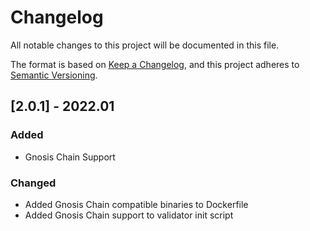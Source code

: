 # Changelog
All notable changes to this project will be documented in this file.

The format is based on [Keep a Changelog](https://keepachangelog.com/en/1.0.0/),
and this project adheres to [Semantic Versioning](https://semver.org/spec/v2.0.0.html).

## [2.0.1] - 2022.01
### Added
- Gnosis Chain Support
### Changed
- Added Gnosis Chain compatible binaries to Dockerfile
- Added Gnosis Chain support to validator init script
